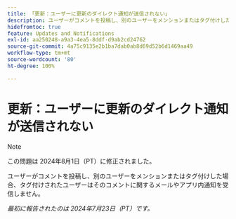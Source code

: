 ```yaml
---
title: 「更新：ユーザーに更新のダイレクト通知が送信されない」
description: ユーザーがコメントを投稿し、別のユーザーをメンションまたはタグ付けした場合、タグ付けされたユーザーはそのコメントに関するメールやアプリ内通知を受信しません。
hidefromtoc: true
feature: Updates and Notifications
exl-id: aa250248-a9a3-4ea5-8ddf-d9ab2cd24762
source-git-commit: 4a75c9135e2b1ba7dab0ab8d69d52b6d1469aa49
workflow-type: tm+mt
source-wordcount: '80'
ht-degree: 100%

---
```


# 更新：ユーザーに更新のダイレクト通知が送信されない

>[!NOTE]
>
>この問題は 2024年8月1日（PT）に修正されました。

ユーザーがコメントを投稿し、別のユーザーをメンションまたはタグ付けした場合、タグ付けされたユーザーはそのコメントに関するメールやアプリ内通知を受信しません。

_最初に報告されたのは 2024年7月23日（PT）です。_
